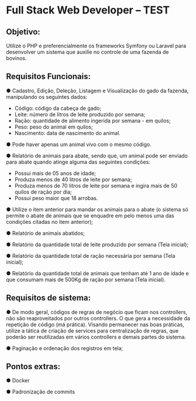 # Full Stack Web Developer – TEST

## Objetivo:

Utilize o PHP e preferencialmente os frameworks Symfony ou Laravel para desenvolver um sistema que auxilie no controle de uma fazenda de bovinos.

## Requisitos Funcionais:

● Cadastro, Edição, Deleção, Listagem e Visualização do gado da fazenda, manipulando os seguintes dados:

- Código: código da cabeça de gado;
- Leite: número de litros de leite produzido por semana;
- Ração: quantidade de alimento ingerida por semana - em quilos;
- Peso: peso do animal em quilos;
- Nascimento: data de nascimento do animal.

● Pode haver apenas um animal vivo com o mesmo código.

● Relatório de animais para abate, sendo que, um animal pode ser enviado para abate 
quando atinge alguma das seguintes condições:

- Possui mais de 05 anos de idade;
- Produza menos de 40 litros de leite por semana;
- Produza menos de 70 litros de leite por semana e ingira mais de 50 quilos de ração por dia;
- Possui peso maior que 18 arrobas.

● Utilize o item anterior para mandar os animais para o abate (o sistema só permite o abate de animais que se enquadre em pelo menos uma das condições citadas no item anterior);

● Relatório de animais abatidos;

● Relatório da quantidade total de leite produzido por semana (Tela inicial);

● Relatório da quantidade total de ração necessária por semana (Tela inicial);

● Relatório da quantidade total de animais que tenham até 1 ano de idade e que consumam mais de 500Kg de ração por semana (Tela inicial).

## Requisitos de sistema:

● De modo geral, códigos de regras de negócio que ficam nos controllers, não são reaproveitados por outros controllers. O que gera a necessidade da repetição de 
código (má prática). Visando permanecer nas boas práticas, utilize a tática de criação de services para centralização de regras, que poderão ser reutilizadas em vários 
controllers e demais partes do sistema.

● Paginação e ordenação dos registros em tela;

## Pontos extras:

● Docker

● Padronização de commits



